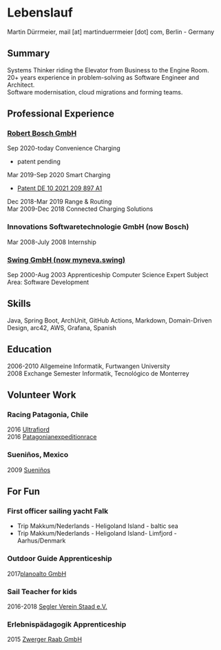# Lebenslauf

Martin Dürrmeier, mail [at] martinduerrmeier [dot] com, Berlin - Germany

## Summary

Systems Thinker riding the Elevator from Business to the Engine Room.  
20+ years experience in problem-solving as Software Engineer and Architect.  
Software modernisation, cloud migrations and forming teams.

## Professional Experience

### [Robert Bosch GmbH](https://bosch.com/)

Sep 2020-today Convenience Charging

- patent pending  

Mar 2019-Sep 2020 Smart Charging  

- [Patent DE 10 2021 209 897 A1](https://patentimages.storage.googleapis.com/55/a7/89/39a10aac7b8d5c/DE102021209897A1.pdf)

Dec 2018-Mar 2019 Range & Routing  
Mar 2009-Dec 2018 Connected Charging Solutions  

### Innovations Softwaretechnologie GmbH (now Bosch)

Mar 2008-July 2008 Internship

### [Swing GmbH (now myneva.swing)](https://myneva.eu)

Sep 2000-Aug 2003 Apprenticeship Computer Science Expert Subject Area: Software Development

## Skills

Java, Spring Boot, ArchUnit, GitHub Actions, Markdown, Domain-Driven Design, arc42, AWS, Grafana, Spanish

## Education

2006-2010 Allgemeine Informatik, Furtwangen University  
2008 Exchange Semester Informatik, Tecnológico de Monterrey


## Volunteer Work

### Racing Patagonia, Chile

2016 [Ultrafiord](https://ultrafiord.com)  
2016 [Patagonianexpeditionrace](https://patagonianexpeditionrace.com)

### Sueniños, Mexico  

2009 [Sueniños](https://sueninos.org)

## For Fun

### First officer sailing yacht Falk

- Trip Makkum/Nederlands - Heligoland Island - baltic sea
- Trip Makkum/Nederlands - Heligoland Island- Limfjord - Aarhus/Denmark  

### Outdoor Guide Apprenticeship  

2017[planoalto GmbH](https://planoalto.ch/)  

### Sail Teacher for kids

2016-2018 [Segler Verein Staad e.V.](http://www.segler-verein-staad.de/)  

### Erlebnispädagogik Apprenticeship

2015 [Zwerger Raab GmbH](https://www.zwerger-raab.de/)